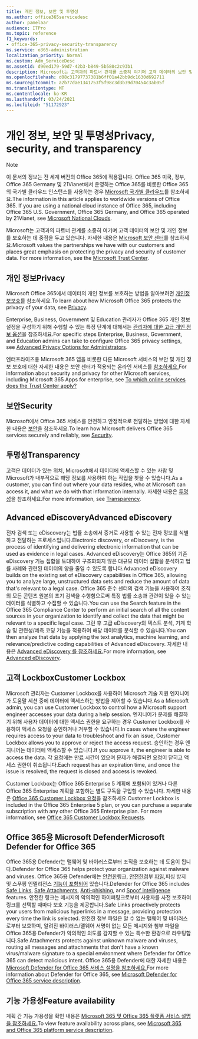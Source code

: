 ```yaml
---
title: 개인 정보, 보안 및 투명성
ms.author: office365servicedesc
author: pamelaar
audience: ITPro
ms.topic: reference
f1_keywords:
- office-365-privacy-security-transparency
ms.service: o365-administration
localization_priority: Normal
ms.custom: Adm_ServiceDesc
ms.assetid: d90ed179-59d7-42b3-b849-5b580c2c93b1
description: Microsoft는 고객과의 파트너 관계를 소중히 여기며 고객 데이터의 보안 및 개인 정보를 보호하는 데 중점을 두고 있습니다. 자세한 내용은 Microsoft 보안 센터를 참조하세요.
ms.openlocfilehash: d08c31797737381b6ff01a42bb9dc1630d692711
ms.sourcegitcommit: a2b77dae1341753f5f98c3d3b39d70454c3ab05f
ms.translationtype: MT
ms.contentlocale: ko-KR
ms.lasthandoff: 03/24/2021
ms.locfileid: "51172923"
---
```

# <a name="privacy-security-and-transparency"></a><span data-ttu-id="552f5-104">개인 정보, 보안 및 투명성</span><span class="sxs-lookup"><span data-stu-id="552f5-104">Privacy, security, and transparency</span></span>

> [!NOTE]
> <span data-ttu-id="552f5-p102">이 문서의 정보는 전 세계 버전의 Office 365에 적용됩니다. Office 365 미국, 정부, Office 365 Germany 및 21Vianet에서 운영하는 Office 365를 비롯한 Office 365의 국가별 클라우드 인스턴스를 사용하는 경우 [Microsoft 국가별 클라우드](https://go.microsoft.com/fwlink/?linkid=841582)를 참조하세요.</span><span class="sxs-lookup"><span data-stu-id="552f5-p102">The information in this article applies to worldwide versions of Office 365. If you are using a national cloud instance of Office 365, including Office 365 U.S. Government, Office 365 Germany, and Office 365 operated by 21Vianet, see [Microsoft National Clouds](https://go.microsoft.com/fwlink/?linkid=841582).</span></span> 
  
<span data-ttu-id="552f5-p103">Microsoft는 고객과의 파트너 관계를 소중히 여기며 고객 데이터의 보안 및 개인 정보를 보호하는 데 중점을 두고 있습니다. 자세한 내용은 [Microsoft 보안 센터](https://go.microsoft.com/fwlink/?LinkID=717951&amp;clcid=0x409)를 참조하세요.</span><span class="sxs-lookup"><span data-stu-id="552f5-p103">Microsoft values the partnerships we have with our customers and places great emphasis on protecting the privacy and security of customer data. For more information, see the [Microsoft Trust Center](https://go.microsoft.com/fwlink/?LinkID=717951&amp;clcid=0x409).</span></span>
  
## <a name="privacy"></a><span data-ttu-id="552f5-109">개인 정보</span><span class="sxs-lookup"><span data-stu-id="552f5-109">Privacy</span></span>

<span data-ttu-id="552f5-110">Microsoft Office 365에서 데이터의 개인 정보를 보호하는 방법을 알아보려면 [개인정보보호](https://go.microsoft.com/fwlink/?LinkID=717953&amp;clcid=0x409)를 참조하세요.</span><span class="sxs-lookup"><span data-stu-id="552f5-110">To learn about how Microsoft Office 365 protects the privacy of your data, see [Privacy](https://go.microsoft.com/fwlink/?LinkID=717953&amp;clcid=0x409).</span></span> 
  
<span data-ttu-id="552f5-111">Enterprise, Business, Government 및 Education 관리자가 Office 365 개인 정보 설정을 구성하기 위해 수행할 수 있는 특정 단계에 대해서는 [관리자에 대한 고급 개인 정보 옵션](https://go.microsoft.com/fwlink/p/?LinkID=285202)을 참조하세요.</span><span class="sxs-lookup"><span data-stu-id="552f5-111">For specific steps Enterprise, Business, Government, and Education admins can take to configure Office 365 privacy settings, see [Advanced Privacy Options for Administrators](https://go.microsoft.com/fwlink/p/?LinkID=285202).</span></span>
  
<span data-ttu-id="552f5-112">엔터프라이즈용 Microsoft 365 앱을 비롯한 다른 Microsoft 서비스의 보안 및 개인 정보 보호에 대한 자세한 내용은 보안 센터가 적용되는 온라인 서비스를 [참조하세요.](https://www.microsoft.com/trustcenter/default.aspx)</span><span class="sxs-lookup"><span data-stu-id="552f5-112">For information about security and privacy for other Microsoft services, including Microsoft 365 Apps for enterprise, see [To which online services does the Trust Center apply?](https://www.microsoft.com/trustcenter/default.aspx)</span></span>
  
## <a name="security"></a><span data-ttu-id="552f5-113">보안</span><span class="sxs-lookup"><span data-stu-id="552f5-113">Security</span></span>

<span data-ttu-id="552f5-114">Microsoft에서 Office 365 서비스를 안전하고 안정적으로 전달하는 방법에 대한 자세한 내용은 [보안](https://go.microsoft.com/fwlink/?LinkID=717954&amp;clcid=0x409)을 참조하세요.</span><span class="sxs-lookup"><span data-stu-id="552f5-114">To learn how Microsoft delivers Office 365 services securely and reliably, see [Security](https://go.microsoft.com/fwlink/?LinkID=717954&amp;clcid=0x409).</span></span>
  
## <a name="transparency"></a><span data-ttu-id="552f5-115">투명성</span><span class="sxs-lookup"><span data-stu-id="552f5-115">Transparency</span></span>

<span data-ttu-id="552f5-116">고객은 데이터가 있는 위치, Microsoft에서 데이터에 액세스할 수 있는 사람 및 Microsoft가 내부적으로 해당 정보를 사용하여 하는 작업을 찾을 수 있습니다.</span><span class="sxs-lookup"><span data-stu-id="552f5-116">As a customer, you can find out where your data resides, who at Microsoft can access it, and what we do with that information internally.</span></span> <span data-ttu-id="552f5-117">자세한 내용은 [투명성](https://go.microsoft.com/fwlink/?LinkID=717955&amp;clcid=0x409)을 참조하세요.</span><span class="sxs-lookup"><span data-stu-id="552f5-117">For more information, see [Transparency](https://go.microsoft.com/fwlink/?LinkID=717955&amp;clcid=0x409).</span></span>
  
## <a name="advanced-ediscovery"></a><span data-ttu-id="552f5-118">Advanced eDiscovery</span><span class="sxs-lookup"><span data-stu-id="552f5-118">Advanced eDiscovery</span></span>

<span data-ttu-id="552f5-119">전자 검색 또는 eDiscovery는 법률 소송에서 증거로 사용할 수 있는 전자 정보를 식별하고 전달하는 프로세스입니다.</span><span class="sxs-lookup"><span data-stu-id="552f5-119">Electronic discovery, or eDiscovery, is the process of identifying and delivering electronic information that can be used as evidence in legal cases.</span></span> <span data-ttu-id="552f5-120">Advanced eDiscovery는 Office 365의 기존 eDiscovery 기능 집합을 토대하여 구조화되지 않은 대규모 데이터 집합을 분석하고 법률 사례와 관련된 데이터의 양을 줄일 수 있도록 합니다.</span><span class="sxs-lookup"><span data-stu-id="552f5-120">Advanced eDiscovery builds on the existing set of eDiscovery capabilities in Office 365, allowing you to analyze large, unstructured data sets and reduce the amount of data that's relevant to a legal case.</span></span> <span data-ttu-id="552f5-121">Office 365 준수 센터의 검색 기능을 사용하여 조직의 모든 콘텐츠 원본의 초기 검색을 수행함으로써 특정 법률 소송과 관련이 있을 수 있는 데이터를 식별하고 수집할 수 있습니다.</span><span class="sxs-lookup"><span data-stu-id="552f5-121">You can use the Search feature in the Office 365 Compliance Center to perform an initial search of all the content sources in your organization to identify and collect the data that might be relevant to a specific legal case.</span></span> <span data-ttu-id="552f5-122">그런 후 고급 eDiscovery의 텍스트 분석, 기계 학습 및 관련성/예측 코딩 기능을 적용하여 해당 데이터를 분석할 수 있습니다.</span><span class="sxs-lookup"><span data-stu-id="552f5-122">You can then analyze that data by applying the text analytics, machine learning, and relevance/predictive coding capabilities of Advanced eDiscovery.</span></span> <span data-ttu-id="552f5-123">자세한 내용은 [Advanced eDiscovery 를 참조하세요.](/microsoft-365/compliance/overview-ediscovery-20)</span><span class="sxs-lookup"><span data-stu-id="552f5-123">For more information, see [Advanced eDiscovery](/microsoft-365/compliance/overview-ediscovery-20).</span></span>
  
## <a name="customer-lockbox"></a><span data-ttu-id="552f5-124">고객 Lockbox</span><span class="sxs-lookup"><span data-stu-id="552f5-124">Customer Lockbox</span></span>

<span data-ttu-id="552f5-125">Microsoft 관리자는 Customer Lockbox를 사용하여 Microsoft 기술 지원 엔지니어가 도움말 세션 중에 데이터에 액세스하는 방법을 제어할 수 있습니다.</span><span class="sxs-lookup"><span data-stu-id="552f5-125">As a Microsoft admin, you can use Customer Lockbox to control how a Microsoft support engineer accesses your data during a help session.</span></span> <span data-ttu-id="552f5-126">엔지니어가 문제를 해결하기 위해 사용자 데이터에 대한 액세스 권한을 요구하는 경우 Customer Lockbox를 사용하여 액세스 요청을 승인하거나 거부할 수 있습니다.</span><span class="sxs-lookup"><span data-stu-id="552f5-126">In cases where the engineer requires access to your data to troubleshoot and fix an issue, Customer Lockbox allows you to approve or reject the access request.</span></span> <span data-ttu-id="552f5-127">승인하는 경우 엔지니어는 데이터에 액세스할 수 있습니다.</span><span class="sxs-lookup"><span data-stu-id="552f5-127">If you approve it, the engineer is able to access the data.</span></span> <span data-ttu-id="552f5-128">각 요청에는 만료 시간이 있으며 문제가 해결되면 요청이 닫히고 액세스 권한이 취소됩니다.</span><span class="sxs-lookup"><span data-stu-id="552f5-128">Each request has an expiration time, and once the issue is resolved, the request is closed and access is revoked.</span></span>
  
<span data-ttu-id="552f5-p107">Customer Lockbox는 Office 365 Enterprise 5 계획에 포함되어 있거나 다른 Office 365 Enterprise 계획을 포함하는 별도 구독을 구입할 수 있습니다. 자세한 내용은 [Office 365 Customer Lockbox 요청](/microsoft-365/compliance/customer-lockbox-requests)을 참조하세요.</span><span class="sxs-lookup"><span data-stu-id="552f5-p107">Customer Lockbox is included in the Office 365 Enterprise 5 plan, or you can purchase a separate subscription with any other Office 365 Enterprise plan. For more information, see [Office 365 Customer Lockbox Requests](/microsoft-365/compliance/customer-lockbox-requests).</span></span>
  
## <a name="microsoft-defender-for-office-365"></a><span data-ttu-id="552f5-131">Office 365용 Microsoft Defender</span><span class="sxs-lookup"><span data-stu-id="552f5-131">Microsoft Defender for Office 365</span></span>

<span data-ttu-id="552f5-132">Office 365용 Defender는 맬웨어 및 바이러스로부터 조직을 보호하는 데 도움이 됩니다.</span><span class="sxs-lookup"><span data-stu-id="552f5-132">Defender for Office 365 helps protect your organization against malware and viruses.</span></span> <span data-ttu-id="552f5-133">Office 365용 Defender에는 [안전한](/office365/securitycompliance/atp-safe-links)링크, [안전한](/office365/securitycompliance/atp-safe-attachments)첨부 [파일,](/office365/securitycompliance/atp-anti-phishing)피싱 방지 및 스푸핑 인텔리전스 [기능이 포함되어](/office365/securitycompliance/learn-about-spoof-intelligence) 있습니다.</span><span class="sxs-lookup"><span data-stu-id="552f5-133">Defender for Office 365 includes [Safe Links](/office365/securitycompliance/atp-safe-links), [Safe Attachments](/office365/securitycompliance/atp-safe-attachments), [Anti-phishing](/office365/securitycompliance/atp-anti-phishing), and [Spoof intelligence](/office365/securitycompliance/learn-about-spoof-intelligence) features.</span></span> <span data-ttu-id="552f5-134">안전한 링크는 메시지의 악의적인 하이퍼링크로부터 사용자를 사전 보호하여 링크를 선택할 때마다 보호 기능을 제공합니다.</span><span class="sxs-lookup"><span data-stu-id="552f5-134">Safe Links proactively protects your users from malicious hyperlinks in a message, providing protection every time the link is selected.</span></span> <span data-ttu-id="552f5-135">안전한 첨부 파일은 알 수 없는 맬웨어 및 바이러스로부터 보호하며, 알려진 바이러스/맬웨어 서명이 없는 모든 메시지와 첨부 파일을 Office 365용 Defender가 악의적인 의도를 감지할 수 있는 특수한 환경으로 라우팅합니다.</span><span class="sxs-lookup"><span data-stu-id="552f5-135">Safe Attachments protects against unknown malware and viruses, routing all messages and attachments that don't have a known virus/malware signature to a special environment where Defender for Office 365 can detect malicious intent.</span></span> <span data-ttu-id="552f5-136">Office 365용 Defender에 대한 자세한 내용은 [Microsoft Defender for Office 365 서비스 설명을 참조하세요.](../office-365-advanced-threat-protection-service-description.md)</span><span class="sxs-lookup"><span data-stu-id="552f5-136">For more information about Defender for Office 365, see [Microsoft Defender for Office 365 service description](../office-365-advanced-threat-protection-service-description.md).</span></span>
  
## <a name="feature-availability"></a><span data-ttu-id="552f5-137">기능 가용성</span><span class="sxs-lookup"><span data-stu-id="552f5-137">Feature availability</span></span>

<span data-ttu-id="552f5-138">계획 간 기능 가용성을 확인 내용은 [Microsoft 365 및 Office 365 플랫폼 서비스 설명을 참조하세요.](office-365-platform-service-description.md)</span><span class="sxs-lookup"><span data-stu-id="552f5-138">To view feature availability across plans, see [Microsoft 365 and Office 365 platform service description](office-365-platform-service-description.md).</span></span>